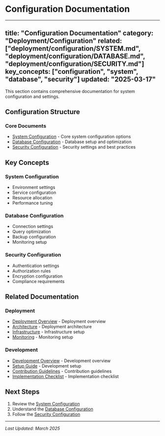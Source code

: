 # Configuration Documentation

---
title: "Configuration Documentation"
category: "Deployment/Configuration"
related: ["deployment/configuration/SYSTEM.md", "deployment/configuration/DATABASE.md", "deployment/configuration/SECURITY.md"]
key_concepts: ["configuration", "system", "database", "security"]
updated: "2025-03-17"
---

This section contains comprehensive documentation for system configuration and settings.

## Configuration Structure

### Core Documents
- [System Configuration](SYSTEM.md) - Core system configuration options
- [Database Configuration](DATABASE.md) - Database setup and optimization
- [Security Configuration](SECURITY.md) - Security settings and best practices

## Key Concepts

### System Configuration
- Environment settings
- Service configuration
- Resource allocation
- Performance tuning

### Database Configuration
- Connection settings
- Query optimization
- Backup configuration
- Monitoring setup

### Security Configuration
- Authentication settings
- Authorization rules
- Encryption configuration
- Compliance requirements

## Related Documentation

### Deployment
- [Deployment Overview](../INDEX.md) - Deployment overview
- [Architecture](../ARCHITECTURE.md) - Deployment architecture
- [Infrastructure](../INFRASTRUCTURE.md) - Infrastructure setup
- [Monitoring](../MONITORING.md) - Monitoring setup

### Development
- [Development Overview](../../development/INDEX.md) - Development overview
- [Setup Guide](../../development/SETUP.md) - Development setup
- [Contribution Guidelines](../../development/CONTRIBUTING.md) - Contribution guidelines
- [Implementation Checklist](../../development/IMPLEMENTATION_CHECKLIST.md) - Implementation checklist

## Next Steps

1. Review the [System Configuration](SYSTEM.md)
2. Understand the [Database Configuration](DATABASE.md)
3. Follow the [Security Configuration](SECURITY.md)

---

*Last Updated: March 2025* 